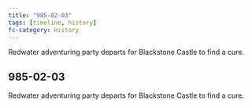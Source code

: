 ```yaml
---
title: "985-02-03"
tags: [timeline, history]
fc-category: History
---
```

<span class='ob-timelines'
	data-date='985-02-03-00'
	data-title='History'
	data-class='orange'> Redwater adventuring party departs for Blackstone Castle to find a cure.</span>
## 985-02-03
Redwater adventuring party departs for Blackstone Castle to find a cure.

